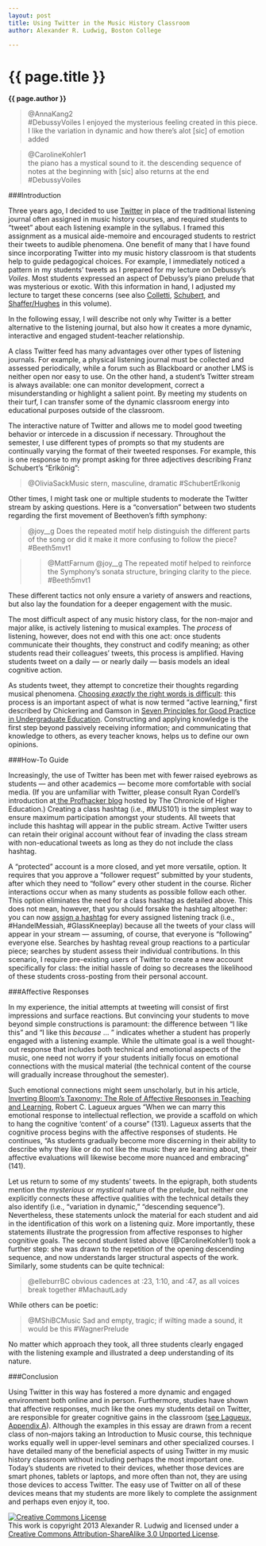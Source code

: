```yaml
---
layout: post
title: Using Twitter in the Music History Classroom
author: Alexander R. Ludwig, Boston College

---
```


{{ page.title }}
================

**{{ page.author }}**

>@AnnaKang2  
\#DebussyVoiles I enjoyed the mysterious feeling created in this piece. I like the variation in dynamic and how there’s alot [sic] of emotion added

>@CarolineKohler1  
the piano has a mystical sound to it. the descending sequence of notes at the beginning with [sic] also returns at the end
\#DebussyVoiles

###Introduction

Three years ago, I decided to use [Twitter](http://twitter.com) in place of the traditional listening journal often assigned in music history courses, and required students to “tweet” about each listening example in the syllabus. I framed this assignment as a musical aide-memoire and encouraged students to restrict their tweets to audible phenomena. One benefit of many that I have found since incorporating Twitter into my music history classroom is that students help to guide pedagogical choices. For example, I immediately noticed a pattern in my students’ tweets as I prepared for my lecture on Debussy’s _Voiles_. Most students expressed an aspect of Debussy’s piano prelude that was mysterious or exotic. With this information in hand, I adjusted my lecture to target these concerns (see also [Colletti](colletti.html), [Schubert](schubert.html), and [Shaffer/Hughes](shafferintro.html) in this volume).

In the following essay, I will describe not only why Twitter is a better alternative to the listening journal, but also how it creates a more dynamic, interactive and engaged student-teacher relationship.

A class Twitter feed has many advantages over other types of listening journals. For example, a physical listening journal must be collected and assessed periodically, while a forum such as Blackboard or another LMS is neither open nor easy to use. On the other hand, a student’s Twitter stream is always available: one can monitor development, correct a misunderstanding or highlight a salient point. By meeting my students on their turf, I can transfer some of the dynamic classroom energy into educational purposes outside of the classroom.

The interactive nature of Twitter and allows me to model good tweeting behavior or intercede in a discussion if necessary. Throughout the semester, I use different types of prompts so that my students are continually varying the format of their tweeted responses. For example, this is one response to my prompt asking for three adjectives describing Franz Schubert’s “Erlkönig”:

>@OliviaSackMusic
stern, masculine, dramatic \#SchubertErlkonig

Other times, I might task one or multiple students to moderate the Twitter stream by asking questions. Here is a “conversation” between two students regarding the first movement of Beethoven’s fifth symphony:

>@joy\_\_g
Does the repeated motif help distinguish the different parts of the song or did it make it more confusing to follow the piece?
\#Beeth5mvt1

>>@MattFarnum
@joy\_\_g The repeated motif helped to reinforce the Symphony’s sonata structure, bringing clarity to the piece. \#Beeth5mvt1

These different tactics not only ensure a variety of answers and reactions, but also lay the foundation for a deeper engagement with the music.

The most difficult aspect of any music history class, for the non-major and major alike, is  actively listening to musical examples. The _process_ of listening, however, does not end with this one act: once students communicate their thoughts, they construct and codify meaning; as other students read their colleagues’ tweets, this process is amplified. Having students tweet on a daily — or nearly daily — basis models an ideal cognitive action.

As students tweet, they attempt to concretize their thoughts regarding musical phenomena. [Choosing _exactly_ the right words is difficult](http://www.hybridpedagogy.com/Journal/files/Twitter_and_the_student2point0.html): this process is an important aspect of what is now termed “active learning,” first described by Chickering and Gamson in [Seven Principles for Good Practice in Undergraduate Education](http://www.aahea.org/aahea/articles/sevenprinciples1987.htm). Constructing and applying knowledge is the first step beyond passively receiving information; and communicating that knowledge to others, as every teacher knows, helps us to define our own opinions.  

###How-To Guide

Increasingly, the use of Twitter has been met with fewer raised eyebrows as students — and other academics — become more comfortable with social media. (If you are unfamiliar with Twitter, please consult Ryan Cordell’s introduction at[ ](http://chronicle.com.resources.library.brandeis.edu/blogs/profhacker/how-to-start-tweeting-and-why-you-might-want-to/26065)[the Profhacker blog](http://chronicle.com.resources.library.brandeis.edu/blogs/profhacker/how-to-start-tweeting-and-why-you-might-want-to/26065) hosted by The Chronicle of Higher Education.) Creating a class hashtag (i.e., \#MUS101) is the simplest way to ensure maximum participation amongst your students. All tweets that include this hashtag will appear in the public stream. Active Twitter users can retain their original account without fear of invading the class stream with non-educational tweets as long as they do not include the class hashtag.

A “protected” account is a more closed, and yet more versatile, option. It requires that you approve a “follower request” submitted by your students, after which they need to “follow” every other student in the course. Richer interactions occur when as many students as possible follow each other. This option eliminates the need for a class hashtag as detailed above. This does not mean, however, that you should forsake the hashtag altogether: you can now [assign a hashtag](http://www.hybridpedagogy.com/Journal/files/Hashtag_Classroom.html) for every assigned listening track (i.e., \#HandelMessiah, \#GlassKneeplay) because all the tweets of your class will appear in your stream — assuming, of course, that everyone is “following” everyone else. Searches by hashtag reveal group reactions to a particular piece; searches by student assess their individual contributions. In this scenario, I require pre-existing users of Twitter to create a new account specifically for class: the initial hassle of doing so decreases the likelihood of these students cross-posting from their personal account.

###Affective Responses

In my experience, the initial attempts at tweeting will consist of first impressions and surface reactions. But convincing your students to move beyond simple constructions is paramount: the difference between “I like this” and “I like this _because_ … ” indicates whether a student has properly engaged with a listening example. While the ultimate goal is a well thought-out response that includes both technical and emotional aspects of the music, one need not worry if your students initially focus on emotional connections with the musical material (the technical content of the course will gradually increase throughout the semester).

Such emotional connections might seem unscholarly, but in his article,[ ](http://www.ams-net.org/ojs/index.php/jmhp/article/view/76)[Inverting Bloom’s Taxonomy: The Role of Affective Responses in Teaching and Learning](http://www.ams-net.org/ojs/index.php/jmhp/article/view/76), Robert C. Lagueux argues “When we can marry this emotional response to intellectual reflection, we provide a scaffold on which to hang the cognitive ‘content’ of a course” (131). Lagueux asserts that the cognitive process begins with the affective responses of students. He continues, “As students gradually become more discerning in their ability to describe why they like or do not like the music they are learning about, their affective evaluations will likewise become more nuanced and embracing” (141).

Let us return to some of my students’ tweets. In the epigraph, both students mention the _mysterious_ or _mystical_ nature of the prelude, but neither one explicitly connects these affective qualities with the technical details they also identify (i.e., “variation in dynamic,” “descending sequence”). Nevertheless, these statements unlock the material for each student and aid in the identification of this work on a listening quiz. More importantly, these statements illustrate the progression from affective responses to higher cognitive goals. The second student listed above (@CarolineKohler1) took a further step: she was drawn to the repetition of the opening descending sequence, and now understands larger structural aspects of the work. Similarly, some students can be quite technical:

>@elleburrBC
obvious cadences at :23, 1:10, and :47, as all voices break together
\#MachautLady

While others can be poetic:

>@MShiBCMusic
Sad and empty, tragic; if wilting made a sound, it would be this
\#WagnerPrelude

No matter which approach they took, all three students clearly engaged with the listening example and illustrated a deep understanding of its nature.

###Conclusion

Using Twitter in this way has fostered a more dynamic and engaged environment both online and in person. Furthermore, studies have shown that affective responses, much like the ones my students detail on Twitter, are responsible for greater cognitive gains in the classroom ([see Lagueux, Appendix A](http://www.ams-net.org/ojs/index.php/jmhp/article/view/76)). Although the examples in this essay are drawn from a recent class of non-majors taking an Introduction to Music course, this technique works equally well in upper-level seminars and other specialized courses. I have detailed many of the beneficial aspects of using Twitter in my music history classroom without including perhaps the most important one. Today’s students are riveted to their devices, whether those devices are smart phones, tablets or laptops, and more often than not, they are using those devices to access Twitter. The easy use of Twitter on all of these devices means that my students are more likely to complete the assignment and perhaps even enjoy it, too.


<a rel="license" href="http://creativecommons.org/licenses/by-sa/3.0/"><img alt="Creative Commons License" style="border-width:0" src="http://i.creativecommons.org/l/by-sa/3.0/88x31.png" /></a><br />This work is copyright 2013 Alexander R. Ludwig and licensed under a <a rel="license" href="http://creativecommons.org/licenses/by-sa/3.0/">Creative Commons Attribution-ShareAlike 3.0 Unported License</a>.
